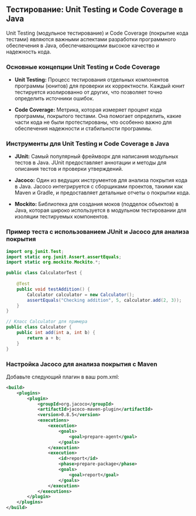 ## Тестирование: Unit Testing и Code Coverage в Java

Unit Testing (модульное тестирование) и Code Coverage (покрытие кода тестами) являются важными аспектами разработки программного обеспечения в Java, обеспечивающими высокое качество и надежность кода.

### Основные концепции Unit Testing и Code Coverage

- **Unit Testing:** Процесс тестирования отдельных компонентов программы (юнитов) для проверки их корректности. Каждый юнит тестируется изолированно от других, что позволяет точно определить источники ошибок.

- **Code Coverage:** Метрика, которая измеряет процент кода программы, покрытого тестами. Она помогает определить, какие части кода не были протестированы, что особенно важно для обеспечения надежности и стабильности программы.

### Инструменты для Unit Testing и Code Coverage в Java

- **JUnit:** Самый популярный фреймворк для написания модульных тестов в Java. JUnit предоставляет аннотации и методы для описания тестов и проверки утверждений.

- **Jacoco:** Один из ведущих инструментов для анализа покрытия кода в Java. Jacoco интегрируется с сборщиками проектов, такими как Maven и Gradle, и предоставляет детальные отчеты о покрытии кода.

- **Mockito:** Библиотека для создания моков (подделок объектов) в Java, которая широко используется в модульном тестировании для изоляции тестируемых компонентов.

### Пример теста с использованием JUnit и Jacoco для анализа покрытия

```java
import org.junit.Test;
import static org.junit.Assert.assertEquals;
import static org.mockito.Mockito.*;

public class CalculatorTest {
    
    @Test
    public void testAddition() {
        Calculator calculator = new Calculator();
        assertEquals("Checking addition", 5, calculator.add(2, 3));
    }
}

// Класс Calculator для примера
public class Calculator {
    public int add(int a, int b) {
        return a + b;
    }
}
```

### Настройка Jacoco для анализа покрытия с Maven
Добавьте следующий плагин в ваш pom.xml:

```xml
<build>
    <plugins>
        <plugin>
            <groupId>org.jacoco</groupId>
            <artifactId>jacoco-maven-plugin</artifactId>
            <version>0.8.5</version>
            <executions>
                <execution>
                    <goals>
                        <goal>prepare-agent</goal>
                    </goals>
                </execution>
                <execution>
                    <id>report</id>
                    <phase>prepare-package</phase>
                    <goals>
                        <goal>report</goal>
                    </goals>
                </execution>
            </executions>
        </plugin>
    </plugins>
</build>

```

